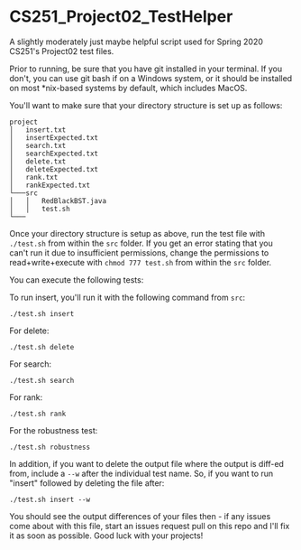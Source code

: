 # CS251_Project02_TestHelper
A slightly moderately just maybe helpful script used for Spring 2020 CS251's Project02 test files.

Prior to running, be sure that you have git installed in your terminal. If you don't, you can use git bash if on a Windows
system, or it should be installed on most *nix-based systems by default, which includes MacOS.

You'll want to make sure that your directory structure is set up as follows:

```
project 
│   insert.txt
│   insertExpected.txt
│   search.txt
│   searchExpected.txt
│   delete.txt
│   deleteExpected.txt
│   rank.txt
│   rankExpected.txt
└───src
│   │   RedBlackBST.java
│   │   test.sh
└───
```

Once your directory structure is setup as above, run the test file with `./test.sh` from within the `src` folder. If you get
an error stating that you can't run it due to insufficient permissions, change the permissions to read+write+execute with
`chmod 777 test.sh` from within the `src` folder.

You can execute the following tests:

To run insert, you'll run it with the following command from `src`:

`./test.sh insert`

For delete:

`./test.sh delete`

For search:

`./test.sh search`

For rank:

`./test.sh rank`

For the robustness test:

`./test.sh robustness`

In addition, if you want to delete the output file where the output is diff-ed from, include a `--w` after the individual test name. So, if you want to run "insert" followed by deleting the file after:

`./test.sh insert --w`

You should see the output differences of your files then - if any issues come about with this file, start an issues request
pull on this repo and I'll fix it as soon as possible. Good luck with your projects!
